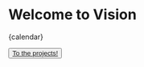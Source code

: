 # Welcome to Vision


{calendar}

<button class="primary">
  <a href="projects">To the projects!</a>
</button>
